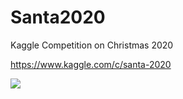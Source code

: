 # Santa2020
Kaggle Competition on Christmas 2020

https://www.kaggle.com/c/santa-2020

![](https://storage.googleapis.com/kaggle-media/competitions/Santa/elf_small.jpg)

